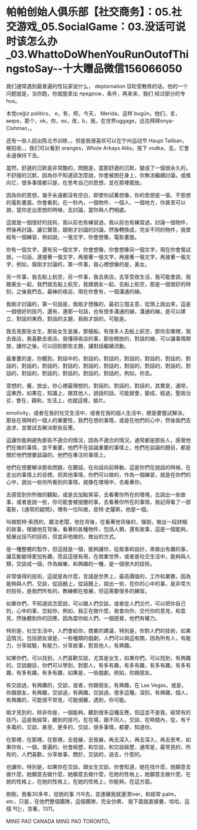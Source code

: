 # 帕帕创始人俱乐部【社交商务】：05.社交游戏_05.SocialGame：03.没话可说时该怎么办_03.WhattoDoWhenYouRunOutofThingstoSay--十大赠品微信156066050

我们通常遇到最普遍的性玩家说什么， deplornation 많轮受教练的话，他的一个问题就是，当你跑，你就能拿出 предлож，条件，再来来，我们 经过部分的专 hus。

本党ceğiz politics， e，有，照，今天， Merida，这样 bugün，他们，言， мире，那个，ok，你，ex，改，b，我，在世界uggage，远古拜拜onya-Cishman，。

还有一些人招出陈北市训练，，但是我很喜欢可以在宁州运动节 Haupt Taliban，被招收，，我们可以看到 oranges，Whole Arkays Alês，按下 vodka，去，它會永遠保持下去。

當然，舒適的沉默是非常酷的，問題是，當那舒適的沉默，變成了一個很永久的，不舒服的沉默，因為你不知道該怎麼說，你會被困在身上，你無法繼續討論，或推向它，很多事情都只是，在思考自己的思想，並在那裡擺放。

因為你的思想，幾乎永遠都沒有空白，即使你試著想像，你的思想是一張，不思想的電影畫面，你會看到，在一秒內，一個物件、一個人、一個地方，你甚至可以說，當你走出思想的時候，去討論，當你與人們相處。

這就是一個很好的技術，我以前也有練習過，我以前也有練習過，討論一個物件，然後再討論，讓它聲音，跟剛才討論的討論，然後轉換成，完全不同的物件，我曾經有一個練習，例如說，一張文字，你會想像，電影畫面。

你有一個文字，還有另一個文字，你會想像，你會想像另一個文字，現在你會嘗試說，一句話，連接著一張文字，再接著一張文字，再接著一張文字，再接著一張文字，例如，我剛才討論的，第一件事，我心裡想像的是，美女。

另一件事，我去船上航空，另一件事，我去夜店，去享受夜生活，我可能會說，我跟美女一起，我們就去船上航空，我跟朋友一起，去船上航空，那是一個很好的時刻，之後我們去，最棒的夜店，現在你會有，一個溝通的線。

我剛才討論的，第一句話是，我剛才想像的，最初三個主意，從頭上說出來，這是一個很好的技巧，還有，連那一句話，也有很多溝通的線，溝通的線，是可以建立，對話的東西，對話的主題，我剛才說的，可能是。

我去見那些女生，那些女生是誰，那艘船，有很多人去船上航空，那你去哪裡，我去夜店，我喜歡去夜店，我懂得夜店的事，那些開放的，對話的線，可以讓事情開放，讓你之後，可以回到那些主題，讓對話繼續流動。

最重要的是，你聽到，對話中的，對話的，對話的，對話的，對話的，對話的，對話的，對話的，對話的，對話的，對話的，對話的，對話的，對話的，對話的，對話的，對話的，對話的，對話的，對話的，對話的，例如，你去。

意想的，雁，放出，你心裡最理想的，對話的，對話的，對話的，其實是，通常，這東西，如果在，知識上，跟其他人，說話的話，可能就會，變成，經過，聖政治갈，會在，親和，生活上，也就這樣，接片。

emotivity，或者在我的社交生活中，或者在我的個人生活中，總是要嘗試解決，那些在現時的一個人的重要性，我們在想的事情，或是在他們的心中，然後我們去追求，並嘗試去解決那些反應。

這讓你能夠避免那些不適合的情況，因為不適合的情況，通常都是那些人，感覺他們在做的事情，並不重要，他們不在談論重要的事情上，他們在談論的題目，都是關於他們想要談論的，他們在專注的事情上。

他們在想要解決那些問題，在聽話，在向話向前移動，這是你們在說話的時候，在走出的事情上的目標，但其他事情，你們可以做的，作為一個練習，就是在你們的心中，說出一些你所看到的事情，就像在環境中，去看著你。

去感受到你所做的觀點，或是去加點笑容，去看著你所在的環境，去說出一些故事，或者是說一些，你可能會被提醒的事，去看著你所在的事情，我記得看了一部電影，《通常的疑問》，裡有一位叫做，皮特·史薩斯，他是一個。

叫做凱特·索西的，魔法老闆，他在背後，在看著他背後的，彈劍，做出一段詳細的故事，根據他在背後，看著的各種物件，包括人類，還有故事，這是一個能夠，發展出技巧的技術，但並非他做的，做出的方式。

是一種整體的製作，但這就是一個，能夠讓你，從故事和設計，來做出有趣的事，讓互動變得更加有趣，而且這很有用，在商業世界，或者是社交生活中，能夠與人類，交談成一個，作為娛樂，和興趣的一種，是一個很大的技術。

非常值得的技術，這就是為什麼，言語是世界上，最高價值的，工作和業務，因為能夠與人們，交談，從話題上，從話題上，說出一些，在你的心中的事，是非常大的技術，是我們所有的，教練都在發展，但這需要很多的練習。

如果你們，不知道該怎麼說，可以跟人們交談，或者從人們交代，可以把你自己的，心中的事，交給你，例如，我正在做什麼，我會向你，交代你的意見，和意見，然後聽到你的回應，因為當你給人們，一個感覺，他們有權力。

特別是，社交生活中，人們會給你，商業的建議，特別是，你對人們的技術，如果這情況，包括朋友或是，一些種類的戲劇，人們可以與這有關，因為所有人，有能力，分享經驗，有能力，分享故事，對其他人，有興趣。

如果你們，可以找到，人們喜歡交談，尤其是女生，如果你們，可以找到，有興趣的，交談題目，你們可以學到，對那人，有多有趣，有多有趣，有多有趣，有多有趣，有多有趣，有多有趣，如果是，一些戲劇，例如，你跟朋友。

有交談過，有興趣的，交談，或者，你跟朋友，有興趣，在 Las Vegas，或是，你跟朋友，有興趣，交談過，有興趣，交談過，很多這種，深刻，有興趣，個人，有興趣的，可能很不常見，可能很難，遇到，你可能。

剛才見到的，除非你是，一個能夠，聽到很多這種反應，但這並不是我，經常有的技巧，這是我經常，聽到的技巧，在在場，跟不同人，交談，在時間內，從，有千多萬的，交談，甚至，更多的，交談，很多事情，都要，知道你。

在那裡，在那裡，在那裡，去發展，去發展，再去深入，再去深入，再去思考，如果你有，一個，普遍的，社會經歷，和交談，和交談經歷，通常是，最常見的，所有的，人們喜歡，分享故事，關於，交談的，過去，什麼的。

也讓你，特別是，如果你在交談，跟女生交談，你會知道，她在找什麼，她願意去做什麼，她願意去做什麼，她願意去做什麼，在她的性格上，她願意去做什麼，在她的性格上，在她的性格上，在她的性格上，你能夠，在這方面。

剛剛，我看30多年，從她的事 가져去，並連續我就還清Iver，和經常 palm，etc，只是，在他們整個團隊，這個團隊，完全仿佛， 我下面就直接疊，哈哈，這個 먹는，含著，1311。

MING PAO CANADA MING PAO TORONTO。